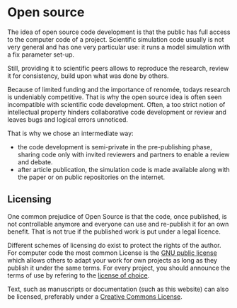 # Open source

The idea of open source code development is that the public has full access to the computer code of a project. Scientific simulation code usually is not very general and has one very particular use: it runs a model simulation with a fix parameter set-up.

Still, providing it to scientific peers allows to reproduce the research, review it for consistency, build upon what was done by others.

Because of limited funding and the importance of renomée, todays research is undeniably competitive. That is why the open source idea is often seen incompatible with scientific code development. Often, a too strict notion of intellectual property hinders collaborative code development or review and leaves bugs and logical errors unnoticed.

That is why we chose an intermediate way:
- the code development is semi-private in the pre-publishing phase, sharing code only with invited reviewers and partners to enable a review and debate.
- after article publication, the simulation code is made available along with the paper or on public repositories on the internet.


## Licensing

One common prejudice of Open Source is that the code, once published, is not controllable anymore and everyone can use and re-publish it for an own benefit. That is not true if the published work is put under a legal licence.

Different schemes of licensing do exist to protect the rights of the author. For computer code the most common License is the [GNU public license](https://www.gnu.org/licenses/quick-guide-gplv3.en.html) which allows others to adapt your work for own projects as long as they publish it under the same terms. For every project, you should announce the terms of use by refering to the [license of choice](http://choosealicense.com/).

Text, such as manuscripts or documentation (such as this website) can also be licensed, preferably under a [Creative Commons License](https://creativecommons.org/choose/).

